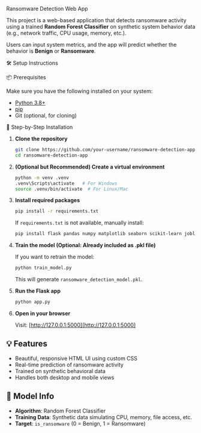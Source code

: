 Ransomware Detection Web App

This project is a web-based application that detects ransomware activity using a trained **Random Forest Classifier** on synthetic system behavior data (e.g., network traffic, CPU usage, memory, etc.).

Users can input system metrics, and the app will predict whether the behavior is **Benign** or **Ransomware**.

🛠️ Setup Instructions

📦 Prerequisites

Make sure you have the following installed on your system:

* [Python 3.8+](https://www.python.org/downloads/)
* [pip](https://pip.pypa.io/en/stable/installation/)
* Git (optional, for cloning)

🔧 Step-by-Step Installation

1. **Clone the repository**

   ```bash
   git clone https://github.com/your-username/ransomware-detection-app.git
   cd ransomware-detection-app
   ```

2. **(Optional but Recommended) Create a virtual environment**

   ```bash
   python -m venv .venv
   .venv\Scripts\activate   # For Windows
   source .venv/bin/activate  # For Linux/Mac
   ```

3. **Install required packages**

   ```bash
   pip install -r requirements.txt
   ```

   If `requirements.txt` is not available, manually install:

   ```bash
   pip install flask pandas numpy matplotlib seaborn scikit-learn joblib
   ```

4. **Train the model (Optional: Already included as .pkl file)**

   If you want to retrain the model:

   ```bash
   python train_model.py
   ```

   This will generate `ransomware_detection_model.pkl`.

5. **Run the Flask app**

   ```bash
   python app.py
   ```

6. **Open in your browser**

   Visit: [http://127.0.0.1:5000](http://127.0.0.1:5000)

## 💡 Features

* Beautiful, responsive HTML UI using custom CSS
* Real-time prediction of ransomware activity
* Trained on synthetic behavioral data
* Handles both desktop and mobile views


## 🧠 Model Info

* **Algorithm**: Random Forest Classifier
* **Training Data**: Synthetic data simulating CPU, memory, file access, etc.
* **Target**: `is_ransomware` (0 = Benign, 1 = Ransomware)


